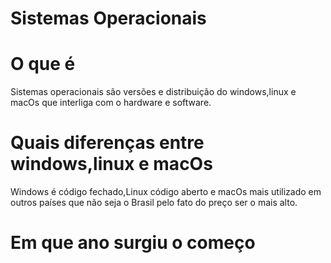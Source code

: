 

# Sistemas Operacionais 


# O que é 

Sistemas operacionais são  versões e distribuição  do windows,linux e macOs que interliga com o hardware e software.






# Quais diferenças entre  windows,linux e macOs

Windows é código fechado,Linux código aberto e macOs mais utilizado em outros países que não seja o Brasil pelo fato do preço ser o mais alto.


# Em que ano surgiu o começo 










